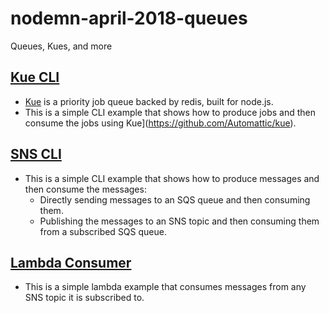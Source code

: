 # nodemn-april-2018-queues
Queues, Kues, and more

## [Kue CLI](https://github.com/Olson3R/nodemn-april-2018-queues/tree/master/kue_cli)
- [Kue](https://github.com/Automattic/kue) is a priority job queue backed by redis, built for node.js.
- This is a simple CLI example that shows how to produce jobs and then consume the jobs using Kue](https://github.com/Automattic/kue).

## [SNS CLI](https://github.com/Olson3R/nodemn-april-2018-queues/tree/master/sns_cli)
- This is a simple CLI example that shows how to produce messages and then consume the messages:
  - Directly sending messages to an SQS queue and then consuming them.
  - Publishing the messages to an SNS topic and then consuming them from a subscribed SQS queue.
  
## [Lambda Consumer](https://github.com/Olson3R/nodemn-april-2018-queues/tree/master/lambda_consumer)
- This is a simple lambda example that consumes messages from any SNS topic it is subscribed to.

